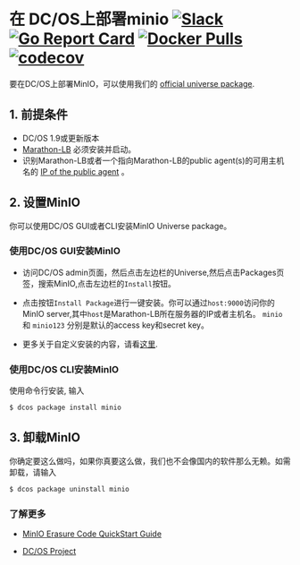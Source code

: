 # 在 DC/OS上部署minio [![Slack](https://slack.min.io/slack?type=svg)](https://slack.min.io) [![Go Report Card](https://goreportcard.com/badge/minio/minio)](https://goreportcard.com/report/minio/minio) [![Docker Pulls](https://img.shields.io/docker/pulls/minio/minio.svg?maxAge=604800)](https://hub.docker.com/r/minio/minio/) [![codecov](https://codecov.io/gh/minio/minio/branch/master/graph/badge.svg)](https://codecov.io/gh/minio/minio)

要在DC/OS上部署MinIO，可以使用我们的 [official universe package](https://github.com/mesosphere/universe/tree/version-3.x/repo/packages/M/minio/6).

## 1. 前提条件

  - DC/OS 1.9或更新版本
  - [Marathon-LB](https://dcos.io/docs/1.9/usage/service-discovery/marathon-lb/usage/) 必须安装并启动。
  - 识别Marathon-LB或者一个指向Marathon-LB的public agent(s)的可用主机名的 [IP of the public agent](https://dcos.io/docs/1.9/administration/locate-public-agent/) 。


## 2. 设置MinIO 

你可以使用DC/OS GUI或者CLI安装MinIO Universe package。

### 使用DC/OS GUI安装MinIO
- 访问DC/OS admin页面，然后点击左边栏的Universe,然后点击Packages页签，搜索MinIO,点击左边栏的```Install```按钮。 

- 点击按钮`Install Package`进行一键安装。你可以通过`host:9000`访问你的MinIO server,其中`host`是Marathon-LB所在服务器的IP或者主机名。 `minio` 和 `minio123` 分别是默认的access key和secret key。

- 更多关于自定义安装的内容，请看[这里](https://github.com/dcos/zh_CN/examples/blob/master/minio/1.9/README.md#minio-installation-using-gui).

### 使用DC/OS CLI安装MinIO

使用命令行安装, 输入

```bash
$ dcos package install minio
```

## 3. 卸载MinIO

你确定要这么做吗，如果你真要这么做，我们也不会像国内的软件那么无赖。如需卸载，请输入

```bash
$ dcos package uninstall minio
```

### 了解更多

- [MinIO Erasure Code QuickStart Guide](https://docs.min.io/cn/minio-erasure-code-quickstart-guide)

- [DC/OS Project](https://docs.mesosphere.com/)

